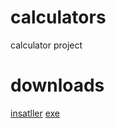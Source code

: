 # calculators
calculator project
# downloads
[insatller](https://raw.githubusercontent.com/ajatan/calculators/master/downloads/calculator%20installer.zip)
[exe](https://raw.githubusercontent.com/ajatan/calculators/master/downloads/calculator.exe)
